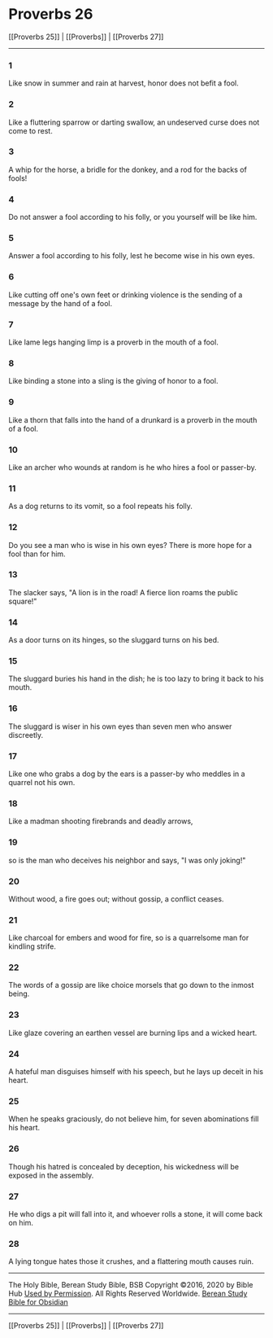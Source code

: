 # Proverbs 26

[[Proverbs 25]] | [[Proverbs]] | [[Proverbs 27]]

---

### 1
Like snow in summer and rain at harvest, honor does not befit a fool.

### 2
Like a fluttering sparrow or darting swallow, an undeserved curse does not come to rest.

### 3
A whip for the horse, a bridle for the donkey, and a rod for the backs of fools!

### 4
Do not answer a fool according to his folly, or you yourself will be like him.

### 5
Answer a fool according to his folly, lest he become wise in his own eyes.

### 6
Like cutting off one's own feet or drinking violence is the sending of a message by the hand of a fool.

### 7
Like lame legs hanging limp is a proverb in the mouth of a fool.

### 8
Like binding a stone into a sling is the giving of honor to a fool.

### 9
Like a thorn that falls into the hand of a drunkard is a proverb in the mouth of a fool.

### 10
Like an archer who wounds at random is he who hires a fool or passer-by.

### 11
As a dog returns to its vomit, so a fool repeats his folly.

### 12
Do you see a man who is wise in his own eyes? There is more hope for a fool than for him.

### 13
The slacker says, "A lion is in the road! A fierce lion roams the public square!"

### 14
As a door turns on its hinges, so the sluggard turns on his bed.

### 15
The sluggard buries his hand in the dish; he is too lazy to bring it back to his mouth.

### 16
The sluggard is wiser in his own eyes than seven men who answer discreetly.

### 17
Like one who grabs a dog by the ears is a passer-by who meddles in a quarrel not his own.

### 18
Like a madman shooting firebrands and deadly arrows,

### 19
so is the man who deceives his neighbor and says, "I was only joking!"

### 20
Without wood, a fire goes out; without gossip, a conflict ceases.

### 21
Like charcoal for embers and wood for fire, so is a quarrelsome man for kindling strife.

### 22
The words of a gossip are like choice morsels that go down to the inmost being.

### 23
Like glaze covering an earthen vessel are burning lips and a wicked heart.

### 24
A hateful man disguises himself with his speech, but he lays up deceit in his heart.

### 25
When he speaks graciously, do not believe him, for seven abominations fill his heart.

### 26
Though his hatred is concealed by deception, his wickedness will be exposed in the assembly.

### 27
He who digs a pit will fall into it, and whoever rolls a stone, it will come back on him.

### 28
A lying tongue hates those it crushes, and a flattering mouth causes ruin.

---

The Holy Bible, Berean Study Bible, BSB
Copyright ©2016, 2020 by Bible Hub
[Used by Permission](https://berean.bible/terms.htm). All Rights Reserved Worldwide.
[Berean Study Bible for Obsidian](https://github.com/gapmiss/berean-study-bible-for-obsidian)

---

[[Proverbs 25]] | [[Proverbs]] | [[Proverbs 27]]

